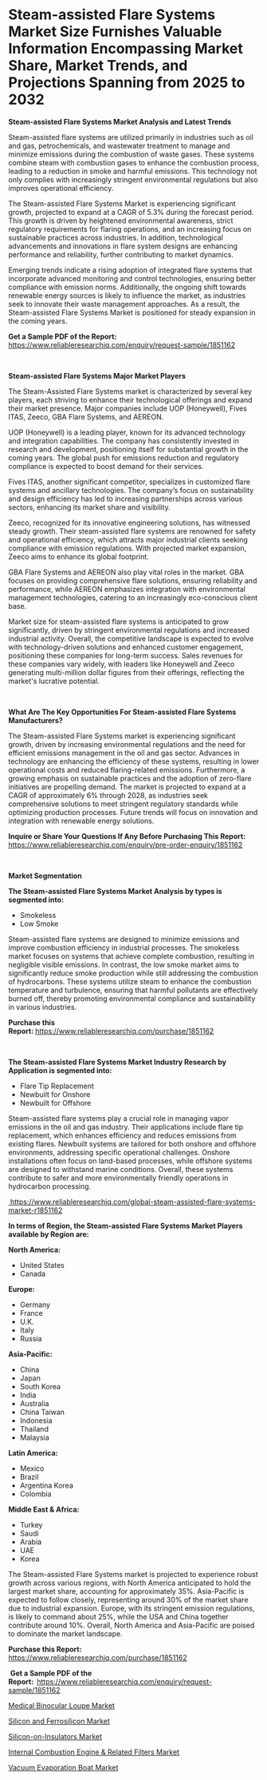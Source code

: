 <p><h1>Steam-assisted Flare Systems Market Size Furnishes Valuable Information Encompassing Market Share, Market Trends, and Projections Spanning from 2025 to 2032</h1></p><p><strong>Steam-assisted Flare Systems Market Analysis and Latest Trends</strong></p>
<p><p>Steam-assisted flare systems are utilized primarily in industries such as oil and gas, petrochemicals, and wastewater treatment to manage and minimize emissions during the combustion of waste gases. These systems combine steam with combustion gases to enhance the combustion process, leading to a reduction in smoke and harmful emissions. This technology not only complies with increasingly stringent environmental regulations but also improves operational efficiency.</p><p>The Steam-assisted Flare Systems Market is experiencing significant growth, projected to expand at a CAGR of 5.3% during the forecast period. This growth is driven by heightened environmental awareness, strict regulatory requirements for flaring operations, and an increasing focus on sustainable practices across industries. In addition, technological advancements and innovations in flare system designs are enhancing performance and reliability, further contributing to market dynamics.</p><p>Emerging trends indicate a rising adoption of integrated flare systems that incorporate advanced monitoring and control technologies, ensuring better compliance with emission norms. Additionally, the ongoing shift towards renewable energy sources is likely to influence the market, as industries seek to innovate their waste management approaches. As a result, the Steam-assisted Flare Systems Market is positioned for steady expansion in the coming years.</p></p>
<p><strong>Get a Sample PDF of the Report:&nbsp;</strong> <a href="https://www.reliableresearchiq.com/enquiry/request-sample/1851162?utm_campaign=1896&utm_medium=2&utm_source=Github&utm_content=ia&utm_term=07012025&utm_id=steam-assisted-flare-systems">https://www.reliableresearchiq.com/enquiry/request-sample/1851162</a></p>
<p>&nbsp;</p>
<p><strong>Steam-assisted Flare Systems Major Market Players</strong></p>
<p><p>The Steam-Assisted Flare Systems market is characterized by several key players, each striving to enhance their technological offerings and expand their market presence. Major companies include UOP (Honeywell), Fives ITAS, Zeeco, GBA Flare Systems, and AEREON.</p><p>UOP (Honeywell) is a leading player, known for its advanced technology and integration capabilities. The company has consistently invested in research and development, positioning itself for substantial growth in the coming years. The global push for emissions reduction and regulatory compliance is expected to boost demand for their services.</p><p>Fives ITAS, another significant competitor, specializes in customized flare systems and ancillary technologies. The company’s focus on sustainability and design efficiency has led to increasing partnerships across various sectors, enhancing its market share and visibility.</p><p>Zeeco, recognized for its innovative engineering solutions, has witnessed steady growth. Their steam-assisted flare systems are renowned for safety and operational efficiency, which attracts major industrial clients seeking compliance with emission regulations. With projected market expansion, Zeeco aims to enhance its global footprint.</p><p>GBA Flare Systems and AEREON also play vital roles in the market. GBA focuses on providing comprehensive flare solutions, ensuring reliability and performance, while AEREON emphasizes integration with environmental management technologies, catering to an increasingly eco-conscious client base.</p><p>Market size for steam-assisted flare systems is anticipated to grow significantly, driven by stringent environmental regulations and increased industrial activity. Overall, the competitive landscape is expected to evolve with technology-driven solutions and enhanced customer engagement, positioning these companies for long-term success. Sales revenues for these companies vary widely, with leaders like Honeywell and Zeeco generating multi-million dollar figures from their offerings, reflecting the market's lucrative potential.</p></p>
<p>&nbsp;</p>
<p><strong>What Are The Key Opportunities For Steam-assisted Flare Systems Manufacturers?</strong></p>
<p><p>The Steam-assisted Flare Systems market is experiencing significant growth, driven by increasing environmental regulations and the need for efficient emissions management in the oil and gas sector. Advances in technology are enhancing the efficiency of these systems, resulting in lower operational costs and reduced flaring-related emissions. Furthermore, a growing emphasis on sustainable practices and the adoption of zero-flare initiatives are propelling demand. The market is projected to expand at a CAGR of approximately 6% through 2028, as industries seek comprehensive solutions to meet stringent regulatory standards while optimizing production processes. Future trends will focus on innovation and integration with renewable energy solutions.</p></p>
<p><strong>Inquire or Share Your Questions If Any Before Purchasing This Report:</strong> <a href="https://www.reliableresearchiq.com/enquiry/pre-order-enquiry/1851162?utm_campaign=1896&utm_medium=2&utm_source=Github&utm_content=ia&utm_term=07012025&utm_id=steam-assisted-flare-systems">https://www.reliableresearchiq.com/enquiry/pre-order-enquiry/1851162</a></p>
<p>&nbsp;</p>
<p><strong>Market Segmentation</strong></p>
<p><strong>The Steam-assisted Flare Systems Market Analysis by types is segmented into:</strong></p>
<p><ul><li>Smokeless</li><li>Low Smoke</li></ul></p>
<p><p>Steam-assisted flare systems are designed to minimize emissions and improve combustion efficiency in industrial processes. The smokeless market focuses on systems that achieve complete combustion, resulting in negligible visible emissions. In contrast, the low smoke market aims to significantly reduce smoke production while still addressing the combustion of hydrocarbons. These systems utilize steam to enhance the combustion temperature and turbulence, ensuring that harmful pollutants are effectively burned off, thereby promoting environmental compliance and sustainability in various industries.</p></p>
<p><strong>Purchase this Report:&nbsp;</strong><a href="https://www.reliableresearchiq.com/purchase/1851162?utm_campaign=1896&utm_medium=2&utm_source=Github&utm_content=ia&utm_term=07012025&utm_id=steam-assisted-flare-systems">https://www.reliableresearchiq.com/purchase/1851162</a></p>
<p>&nbsp;</p>
<p><strong>The Steam-assisted Flare Systems Market Industry Research by Application is segmented into:</strong></p>
<p><ul><li>Flare Tip Replacement</li><li>Newbuilt for Onshore</li><li>Newbuilt for Offshore</li></ul></p>
<p><p>Steam-assisted flare systems play a crucial role in managing vapor emissions in the oil and gas industry. Their applications include flare tip replacement, which enhances efficiency and reduces emissions from existing flares. Newbuilt systems are tailored for both onshore and offshore environments, addressing specific operational challenges. Onshore installations often focus on land-based processes, while offshore systems are designed to withstand marine conditions. Overall, these systems contribute to safer and more environmentally friendly operations in hydrocarbon processing.</p></p>
<p><a href="https://www.reliableresearchiq.com/global-steam-assisted-flare-systems-market-r1851162?utm_campaign=1896&utm_medium=2&utm_source=Github&utm_content=ia&utm_term=07012025&utm_id=steam-assisted-flare-systems">&nbsp;https://www.reliableresearchiq.com/global-steam-assisted-flare-systems-market-r1851162</a></p>
<p><strong>In terms of Region, the Steam-assisted Flare Systems Market Players available by Region are:</strong></p>
<p>
    <p> <strong> North America: </strong>
        <ul>
            <li>United States</li>
            <li>Canada</li>
        </ul>
        </p> 
    <p> <strong> Europe: </strong>
        <ul>
            <li>Germany</li>
            <li>France</li>
            <li>U.K.</li>
            <li>Italy</li>
            <li>Russia</li>
        </ul>
        </p> 
    <p> <strong> Asia-Pacific: </strong>
        <ul>
            <li>China</li>
            <li>Japan</li>
            <li>South Korea</li>
            <li>India</li>
            <li>Australia</li>
            <li>China Taiwan</li>
            <li>Indonesia</li>
            <li>Thailand</li>
            <li>Malaysia</li>
        </ul>
        </p> 
    <p> <strong> Latin America: </strong>
        <ul>
            <li>Mexico</li>
            <li>Brazil</li>
            <li>Argentina Korea</li>
            <li>Colombia</li>
        </ul>
        </p> 
    <p> <strong> Middle East & Africa: </strong>
        <ul>
            <li>Turkey</li>
            <li>Saudi</li>
            <li>Arabia</li>
            <li>UAE</li>
            <li>Korea</li>
        </ul>
    </p>
    </p>
<p><p>The Steam-assisted Flare Systems market is projected to experience robust growth across various regions, with North America anticipated to hold the largest market share, accounting for approximately 35%. Asia-Pacific is expected to follow closely, representing around 30% of the market share due to industrial expansion. Europe, with its stringent emission regulations, is likely to command about 25%, while the USA and China together contribute around 10%. Overall, North America and Asia-Pacific are poised to dominate the market landscape.</p></p>
<p><strong>Purchase this Report: </strong><a href="https://www.reliableresearchiq.com/purchase/1851162?utm_campaign=1896&utm_medium=2&utm_source=Github&utm_content=ia&utm_term=07012025&utm_id=steam-assisted-flare-systems">https://www.reliableresearchiq.com/purchase/1851162</a></p>
<p>&nbsp;<strong>Get a Sample PDF of the Report:&nbsp;&nbsp;</strong><a href="https://www.reliableresearchiq.com/enquiry/request-sample/1851162?utm_campaign=1896&utm_medium=2&utm_source=Github&utm_content=ia&utm_term=07012025&utm_id=steam-assisted-flare-systems">https://www.reliableresearchiq.com/enquiry/request-sample/1851162</a></p>
<p><strong></strong></p>
<p><p><a href="https://www.linkedin.com/pulse/medical-binocular-loupe-market-innovations-trends-comprehensive-c2kfc?utm_campaign=1896&utm_medium=2&utm_source=Github&utm_content=ia&utm_term=07012025&utm_id=steam-assisted-flare-systems">Medical Binocular Loupe Market</a></p><p><a href="https://www.linkedin.com/pulse/silicon-ferrosilicon-market-dynamics-projections-2025-2032-tpfkc?utm_campaign=1896&utm_medium=2&utm_source=Github&utm_content=ia&utm_term=07012025&utm_id=steam-assisted-flare-systems">Silicon and Ferrosilicon Market</a></p><p><a href="https://www.linkedin.com/pulse/silicon-on-insulators-market-outlook-2025-2032-trends-size-ncncc?utm_campaign=1896&utm_medium=2&utm_source=Github&utm_content=ia&utm_term=07012025&utm_id=steam-assisted-flare-systems">Silicon-on-Insulators Market</a></p><p><a href="https://www.linkedin.com/pulse/internal-combustion-engine-related-filters-market-size-average-dzgoc?utm_campaign=1896&utm_medium=2&utm_source=Github&utm_content=ia&utm_term=07012025&utm_id=steam-assisted-flare-systems">Internal Combustion Engine & Related Filters Market</a></p><p><a href="https://www.linkedin.com/pulse/key-trends-opportunities-vacuum-evaporation-boat-market-from-mq5tc?utm_campaign=1896&utm_medium=2&utm_source=Github&utm_content=ia&utm_term=07012025&utm_id=steam-assisted-flare-systems">Vacuum Evaporation Boat Market</a></p></p>